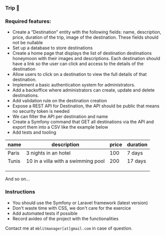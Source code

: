 ### Trip 🛫

### Required features:
-  Create a “Destination” entity with the following fields: name,
description, price, duration of the trip, image of the destination. These fields should not be nullable
- Set up a database to store destinations
- Create a home page that displays the list of destination destinations
honeymoon with their images and descriptions. Each destination should have a link so the user can click and access to the details of the destination
- Allow users to click on a destination to view the full details of that destination.
- Implement a basic authentication system for administrators.
- Add a backoffice where administrators can create, update and delete destinations.
- Add validation rule on the destination creation
- Expose a REST API for Destination, the API should be public that means no security token is needed
- We can filter the API per destination and name
- Create a Symfony command that GET all destinations via the API and export them into a CSV like the example below
- Add tests and tooling

| name  | description                        | price | duration |
|-------|------------------------------------|-------|----------|
| Paris | 3 nights in an hotel               | 100   | 7 days   |
| Tunis | 10 in a villa with a swimming pool | 200   | 17 days  |
|  |  |    |   |
|  |  |    |   |
|  |  |    |   |
And so on...

### Instructions

- You should use the Symfony or Laravel framework (latest version)
- Don't waste time with CSS, we don't care for the exercice
- Add automated tests if possible
- Record avideo of the project with the functionalities

Contact me at `mblitmanager[at]gmail.com` in case of question.
